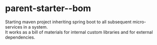 # parent-starter--bom
Starting maven project inheriting spring boot to all subsequent micro-services in a system. <br>
It works as a bill of materials for internal custom libraries and for external dependencies.
